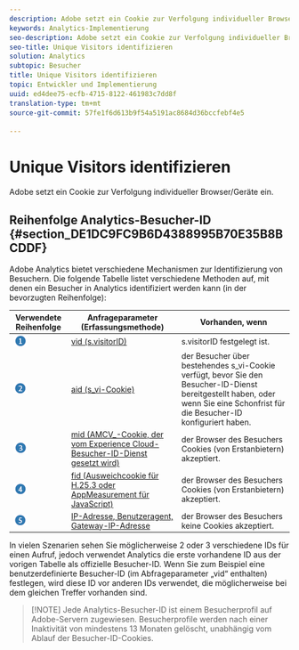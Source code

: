 ```yaml
---
description: Adobe setzt ein Cookie zur Verfolgung individueller Browser/Geräte ein.
keywords: Analytics-Implementierung
seo-description: Adobe setzt ein Cookie zur Verfolgung individueller Browser/Geräte ein.
seo-title: Unique Visitors identifizieren
solution: Analytics
subtopic: Besucher
title: Unique Visitors identifizieren
topic: Entwickler und Implementierung
uuid: ed4dee75-ecfb-4715-8122-461983c7dd8f
translation-type: tm+mt
source-git-commit: 57fe1f6d613b9f54a5191ac8684d36bccfebf4e5

---
```



# Unique Visitors identifizieren

Adobe setzt ein Cookie zur Verfolgung individueller Browser/Geräte ein.

## Reihenfolge Analytics-Besucher-ID {#section_DE1DC9FC9B6D4388995B70E35B8BCDDF}

Adobe Analytics bietet verschiedene Mechanismen zur Identifizierung von Besuchern. Die folgende Tabelle listet verschiedene Methoden auf, mit denen ein Besucher in Analytics identifiziert werden kann (in der bevorzugten Reihenfolge):

| Verwendete Reihenfolge | Anfrageparameter (Erfassungsmethode) | Vorhanden, wenn |
|---|---|---|
| ![](assets/step1_icon.png) | [vid (s.visitorID)](/help/implement/js-implementation/c-unique-visitors/visid-custom.md) | s.visitorID festgelegt ist. |
| ![](assets/step2_icon.png) | [aid (s_vi-Cookie)](/help/implement/js-implementation/c-unique-visitors/visid-analytics.md) | der Besucher über bestehendes s_vi-Cookie verfügt, bevor Sie den Besucher-ID-Dienst bereitgestellt haben, oder wenn Sie eine Schonfrist für die Besucher-ID konfiguriert haben. |
| ![](assets/step3_icon.png) | [mid (AMCV_-Cookie, der vom Experience Cloud-Besucher-ID-Dienst gesetzt wird)](https://marketing.adobe.com/resources/help/en_US/mcvid/) | der Browser des Besuchers Cookies (von Erstanbietern) akzeptiert. |
| ![](assets/step4_icon.png) | [fid (Ausweichcookie für H.25.3 oder AppMeasurement für JavaScript)](/help/implement/js-implementation/c-unique-visitors/visid-fallback.md) | der Browser des Besuchers Cookies (von Erstanbietern) akzeptiert. |
| ![](assets/step5_icon.png) | [IP-Adresse, Benutzeragent, Gateway-IP-Adresse](/help/implement/js-implementation/c-unique-visitors/visid-fallback.md#section_104819D74C594ECE879144FCC5DEF4BF) | der Browser des Besuchers keine Cookies akzeptiert. |

In vielen Szenarien sehen Sie möglicherweise 2 oder 3 verschiedene IDs für einen Aufruf, jedoch verwendet Analytics die erste vorhandene ID aus der vorigen Tabelle als offizielle Besucher-ID. Wenn Sie zum Beispiel eine benutzerdefinierte Besucher-ID (im Abfrageparameter „vid“ enthalten) festlegen, wird diese ID vor anderen IDs verwendet, die möglicherweise bei dem gleichen Treffer vorhanden sind.

> [!NOTE] Jede Analytics-Besucher-ID ist einem Besucherprofil auf Adobe-Servern zugewiesen. Besucherprofile werden nach einer Inaktivität von mindestens 13 Monaten gelöscht, unabhängig vom Ablauf der Besucher-ID-Cookies.
